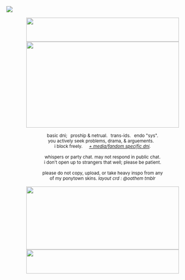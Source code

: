 ![](https://komarev.com/ghpvc/?username=zompyre&color=blue&label=Software+Instability&style=pixel)

<p align="center"> <img src="https://64.media.tumblr.com/8fed66af3fadf61cd550ee5677ac300b/52dd922a6bd2557f-66/s2048x3072/33b0843f49a66ebaebb62fdfd6a945c3d2343f16.pnj" width="400" height="63"/><br><img src="https://64.media.tumblr.com/1215bd0230caff1c701a5361656fb538/52dd922a6bd2557f-8b/s2048x3072/6c65438b642ae8a7eb24cf138412a857cb64ea20.pnj" width="400" height="225"/> </p>
<p align="center"> <sub> basic dni;⠀proship & netrual.⠀trans-ids.⠀endo "sys". <br> you actively seek problems, drama, & arguements.⠀<br> i block freely.⠀⠀<i><a href="https://rentry.co/goregvt">+ media/fandom specific dni</a>.</i> </sub> </p>
<p align="center"> <sub> whispers or party chat. may not respond in public chat. <br> i don't open up to strangers that well; please be patient. </sub> </p>
<p align="center"> <sub> please do not copy, upload, or take heavy inspo from any <br> of my ponytown skins. <i>layout crd : @oathem tmblr</i> </sub> </p>
<p align="center"> <img src="https://64.media.tumblr.com/81724914678300897d0e522499e422b2/52dd922a6bd2557f-a5/s2048x3072/dfecc17d2272791d12deb6dfe63ae601f150c405.pnj" width="400" height="165"/> <br> <img src="https://64.media.tumblr.com/8f5462562dcb93f7987e501e635c3a00/52dd922a6bd2557f-05/s2048x3072/fd1e779f126f3270c0766feda02ce5cf499986e1.pnj" width="400" height="63"/> </p>
